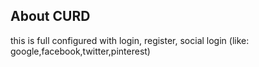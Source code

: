 ## About CURD

this is full configured with login, register, social login (like: google,facebook,twitter,pinterest)
